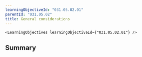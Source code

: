 ```yaml
---
learningObjectiveId: "031.05.02.01"
parentId: "031.05.02"
title: General considerations
---
```


```tsx eval
<LearningObjectives learningObjectiveId={"031.05.02.01"} />
```

## Summary
